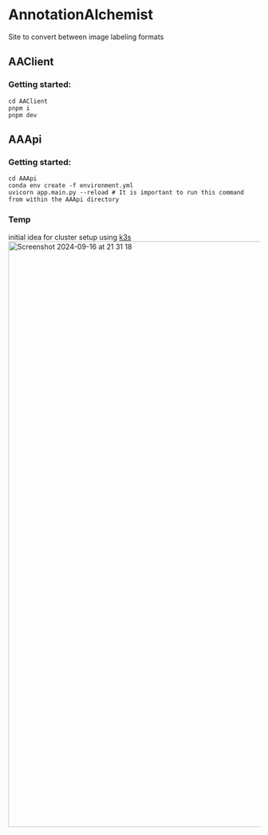# AnnotationAlchemist
Site to convert between image labeling formats

## AAClient

### Getting started:
~~~
cd AAClient
pnpm i
pnpm dev
~~~

## AAApi

### Getting started:
~~~
cd AAApi
conda env create -f environment.yml
uvicorn app.main.py --reload # It is important to run this command from within the AAApi directory
~~~

### Temp
initial idea for cluster setup using [k3s](https://docs.k3s.io/)
<img width="1175" alt="Screenshot 2024-09-16 at 21 31 18" src="https://github.com/user-attachments/assets/19f930bc-3354-4aab-aaae-b22ec26d8d95">

